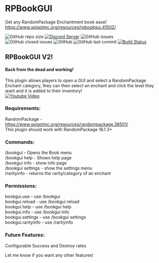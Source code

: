 # RPBookGUI
Get any RandomPackage Enchantment book ease!<br>
https://www.spigotmc.org/resources/rpbookgui.41502/

![GitHub repo size](https://img.shields.io/github/repo-size/Puyodead1/RPBookGUI.svg?style=plastic)
[![Discord Server](https://discordapp.com/api/guilds/589200717277954093/embed.png)](https://discord.gg/tMzrSxQ)
![GitHub issues](https://img.shields.io/github/issues/Puyodead1/RPBookGUI.svg?style=plastic)
![GitHub closed issues](https://img.shields.io/github/issues-closed-raw/Puyodead1/RPBookGUI.svg?style=plastic)
![GitHub](https://img.shields.io/github/license/Puyodead1/RPBookGUI.svg?style=plastic)
![GitHub last commit](https://img.shields.io/github/last-commit/Puyodead1/RPBookGUI.svg?style=plastic)
[![Build Status](http://ci.puyodead1-development.me/buildStatus/icon?style=plastic&job=RPBookGUI)](http://ci.puyodead1-development.me/job/RPBookGUI/)

## RPBookGUI V2!<br>
#### Back from the dead and working!<br>
This plugin allows players to open a GUI and select a RandomPackage Enchant category, they can then select an enchant and click the level they want and it is added to their inventory!<br>
[![Youtube Video](http://img.youtube.com/vi/6saDM0UxBZ0/0.jpg)](http://www.youtube.com/watch?v=6saDM0UxBZ0)


### Requirements:<br>
RandomPackage - https://www.spigotmc.org/resources/randompackage.38501/<br>
This plugin should work with RandomPackage 16.1.3+<br>

### Commands:<br>
/bookgui - Opens the Book menu<br>
/bookgui help - Shows help page<br>
/bookgui info - show info page<br>
/bookgui settings - show the settings menu<br>
/rarityinfo <enchant name> - returns the rarity/category of an enchant<br>


### Permissions:<br>
bookgui.use - use /bookgui<br>
bookgui.reload - use /bookgui reload<br>
bookgui.help - use /bookgui help<br>
bookgui.info - use /bookgui info<br>
bookgui.settings - use /bookgui settings<br>
bookgui.rarityinfo - use /rarityinfo<br>


### Future Features:<br>
Configurable Success and Destroy rates<br>

Let me know if you want any other features!
